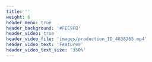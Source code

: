 ```yaml
---
title: ''
weight: 6
header_menu: true
header_background: '#FEE9FB'
header_video: true
header_video_file: 'images/production_ID_4838265.mp4'
header_video_text: 'Features'
header_video_text_size: '350%'
---
```

